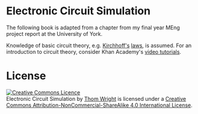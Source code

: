 Electronic Circuit Simulation
=============================

The following book is adapted from a chapter from my final year MEng project report at the University of York.

Knowledge of basic circuit theory, e.g. [Kirchhoff's](https://en.wikipedia.org/wiki/Kirchhoff%27s_circuit_laws) [laws](http://www.electronics-tutorials.ws/dccircuits/dcp_4.html), is assumed. For an introduction to circuit theory, consider Khan Academy's [video tutorials](https://www.khanacademy.org/science/physics/circuits-topic).

License
=======

<a rel="license" href="http://creativecommons.org/licenses/by-nc-sa/4.0/"><img alt="Creative Commons Licence" style="border-width:0" src="https://i.creativecommons.org/l/by-nc-sa/4.0/88x31.png" /></a><br /><span xmlns:dct="http://purl.org/dc/terms/" property="dct:title">Electronic Circuit Simulation</span> by <a xmlns:cc="http://creativecommons.org/ns#" href="https://github.com/circuitsim/electronic-circuit-simulation" property="cc:attributionName" rel="cc:attributionURL">Thom Wright</a> is licensed under a <a rel="license" href="http://creativecommons.org/licenses/by-nc-sa/4.0/">Creative Commons Attribution-NonCommercial-ShareAlike 4.0 International License</a>.
